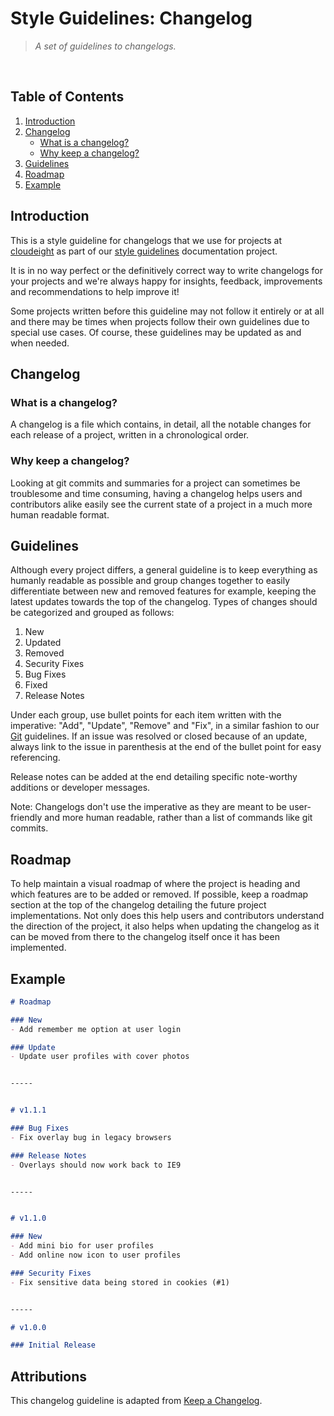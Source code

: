 # Style Guidelines: Changelog
> *A set of guidelines to changelogs.*
<br />


## Table of Contents
1. [Introduction](#introduction)
2. [Changelog](#changelog)
    - [What is a changelog?](#what-is-a-changelog)
    - [Why keep a changelog?](#why-keep-a-changelog)
4. [Guidelines](#guidelines)
5. [Roadmap](#roadmap)
6. [Example](#example)


## Introduction
This is a style guideline for changelogs that we use for projects at [cloudeight](https://github.com/cloudeight/) as part of our [style guidelines](https://github.com/cloudeight/style-guidelines) documentation project.

It is in no way perfect or the definitively correct way to write changelogs for your projects and we're always happy for insights, feedback, improvements and recommendations to help improve it!

Some projects written before this guideline may not follow it entirely or at all and there may be times when projects follow their own guidelines due to special use cases. Of course, these guidelines may be updated as and when needed.


## Changelog
### What is a changelog?
A changelog is a file which contains, in detail, all the notable changes for each release of a project, written in a chronological order.

### Why keep a changelog?
Looking at git commits and summaries for a project can sometimes be troublesome and time consuming, having a changelog helps users and contributors alike easily see the current state of a project in a much more human readable format.


## Guidelines
Although every project differs, a general guideline is to keep everything as humanly readable as possible and group changes together to easily differentiate between new and removed features for example, keeping the latest updates towards the top of the changelog. Types of changes should be categorized and grouped as follows:

1. New
2. Updated
3. Removed
4. Security Fixes
5. Bug Fixes
6. Fixed
7. Release Notes

Under each group, use bullet points for each item written with the imperative: "Add", "Update", "Remove" and "Fix", in a similar fashion to our [Git](https://github.com/cloudeight/style-guidelines/tree/master/git) guidelines. If an issue was resolved or closed because of an update, always link to the issue in parenthesis at the end of the bullet point for easy referencing.

Release notes can be added at the end detailing specific note-worthy additions or developer messages.

Note: Changelogs don't use the imperative as they are meant to be user-friendly and more human readable, rather than a list of commands like git commits.


## Roadmap
To help maintain a visual roadmap of where the project is heading and which features are to be added or removed. If possible, keep a roadmap section at the top of the changelog detailing the future project implementations. Not only does this help users and contributors understand the direction of the project, it also helps when updating the changelog as it can be moved from there to the changelog itself once it has been implemented.


## Example
```markdown
# Roadmap

### New
- Add remember me option at user login

### Update
- Update user profiles with cover photos


-----


# v1.1.1

### Bug Fixes
- Fix overlay bug in legacy browsers

### Release Notes
- Overlays should now work back to IE9


-----


# v1.1.0

### New
- Add mini bio for user profiles
- Add online now icon to user profiles

### Security Fixes
- Fix sensitive data being stored in cookies (#1)


-----

# v1.0.0

### Initial Release
```


## Attributions
This changelog guideline is adapted from [Keep a Changelog](https://keepachangelog.com/en/1.0.0/).
